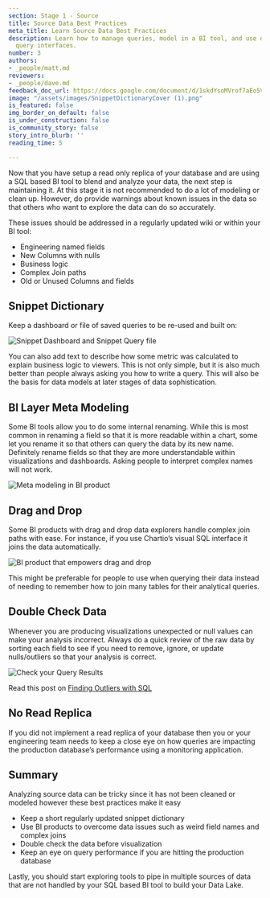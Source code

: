 ```yaml
---
section: Stage 1 - Source
title: Source Data Best Practices
meta_title: Learn Source Data Best Practices
description: Learn how to manage queries, model in a BI tool, and use drag and drop
  query interfaces.
number: 3
authors:
- _people/matt.md
reviewers:
- _people/dave.md
feedback_doc_url: https://docs.google.com/document/d/1skdYsoMVrof7aEo5VsqhpFtC7SwnJC9foTA-2peSx4o/edit?usp=sharing
image: "/assets/images/SnippetDictionaryCover (1).png"
is_featured: false
img_border_on_default: false
is_under_construction: false
is_community_story: false
story_intro_blurb: ''
reading_time: 5

---
```

Now that you have setup a read only replica of your database and are using a SQL based BI tool to blend and analyze your data, the next step is maintaining it. At this stage it is not recommended to do a lot of modeling or clean up. However, do provide warnings about known issues in the data so that others who want to explore the data can do so accurately.

These issues should be addressed in a regularly updated wiki or within your BI tool:

* Engineering named fields
* New Columns with nulls
* Business logic
* Complex Join paths
* Old or Unused Columns and fields

## Snippet Dictionary

Keep a dashboard or file of saved queries to be re-used and built on:

![Snippet Dashboard and Snippet Query file](/assets/images/SnippetDictionary.png "Snippet Dictionary")

You can also add text to describe how some metric was calculated to explain business logic to viewers. This is not only simple, but it is also much better than people always asking you how to write a query. This will also be the basis for data models at later stages of data sophistication.

## BI Layer Meta Modeling

Some BI tools allow you to do some internal renaming. While this is most common in renaming a field so that it is more readable within a chart, some let you rename it so that others can query the data by its new name. Definitely rename fields so that they are more understandable within visualizations and dashboards. Asking people to interpret complex names will not work.

![Meta modeling in BI product](/assets/images/BILayerMetaModeling.png "BI Layer Modeling")

## Drag and Drop

Some BI products with drag and drop data explorers handle complex join paths with ease. For instance, if you use Chartio’s visual SQL interface it joins the data automatically.

![BI product that empowers drag and drop](/assets/images/DragDropQuery.png "Drag and Drop Query")

This might be preferable for people to use when querying their data instead of needing to remember how to join many tables for their analytical queries.

## Double Check Data

Whenever you are producing visualizations unexpected or null values can make your analysis incorrect. Always do a quick review of the raw data by sorting each field to see if you need to remove, ignore, or update nulls/outliers so that your analysis is correct.

![Check your Query Results](/assets/images/DoubleCheckQueryData.png "Double Check Data")

Read this post on [Finding Outliers with SQL](https://dataschool.com/how-to-teach-people-sql/how-to-find-outliers-with-sql/)

## No Read Replica

If you did not implement a read replica of your database then you or your engineering team needs to keep a close eye on how queries are impacting the production database’s performance using a monitoring application.

## Summary

Analyzing source data can be tricky since it has not been cleaned or modeled however these best practices make it easy

* Keep a short regularly updated snippet dictionary
* Use BI products to overcome data issues such as weird field names and complex joins
* Double check the data before visualization
* Keep an eye on query performance if you are hitting the production database

Lastly, you should start exploring tools to pipe in multiple sources of data that are not handled by your SQL based BI tool to build your Data Lake.